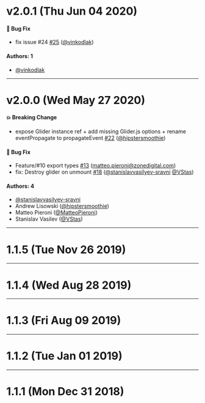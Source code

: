 # v2.0.1 (Thu Jun 04 2020)

#### 🐛 Bug Fix

- fix issue #24 [#25](https://github.com/hipstersmoothie/react-glider/pull/25) ([@vinkodlak](https://github.com/vinkodlak))

#### Authors: 1

- [@vinkodlak](https://github.com/vinkodlak)

---

# v2.0.0 (Wed May 27 2020)

#### 💥 Breaking Change

- expose Glider instance ref + add missing Glider.js options + rename eventPropagate to propagateEvent [#22](https://github.com/hipstersmoothie/react-glider/pull/22) ([@hipstersmoothie](https://github.com/hipstersmoothie))

#### 🐛 Bug Fix

- Feature/#10 export types [#13](https://github.com/hipstersmoothie/react-glider/pull/13) (matteo.pieroni@zonedigital.com)
- fix: Destroy glider on unmount [#18](https://github.com/hipstersmoothie/react-glider/pull/18) ([@stanislavvasilyev-sravni](https://github.com/stanislavvasilyev-sravni) [@VStas](https://github.com/VStas))

#### Authors: 4

- [@stanislavvasilyev-sravni](https://github.com/stanislavvasilyev-sravni)
- Andrew Lisowski ([@hipstersmoothie](https://github.com/hipstersmoothie))
- Matteo Pieroni ([@MatteoPieroni](https://github.com/MatteoPieroni))
- Stanislav Vasilev ([@VStas](https://github.com/VStas))

---

# 1.1.5 (Tue Nov 26 2019)



---

# 1.1.4 (Wed Aug 28 2019)



---

# 1.1.3 (Fri Aug 09 2019)



---

# 1.1.2 (Tue Jan 01 2019)



---

# 1.1.1 (Mon Dec 31 2018)

